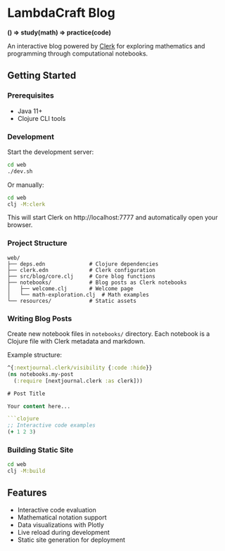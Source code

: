 # LambdaCraft Blog

**() => study(math) => practice(code)**

An interactive blog powered by [Clerk](https://clerk.vision/) for exploring mathematics and programming through computational notebooks.

## Getting Started

### Prerequisites
- Java 11+
- Clojure CLI tools

### Development

Start the development server:

```bash
cd web
./dev.sh
```

Or manually:

```bash
cd web
clj -M:clerk
```

This will start Clerk on http://localhost:7777 and automatically open your browser.

### Project Structure

```
web/
├── deps.edn              # Clojure dependencies
├── clerk.edn             # Clerk configuration
├── src/blog/core.clj     # Core blog functions
├── notebooks/            # Blog posts as Clerk notebooks
│   ├── welcome.clj       # Welcome page
│   └── math-exploration.clj  # Math examples
└── resources/            # Static assets
```

### Writing Blog Posts

Create new notebook files in `notebooks/` directory. Each notebook is a Clojure file with Clerk metadata and markdown.

Example structure:
```clojure
^{:nextjournal.clerk/visibility {:code :hide}}
(ns notebooks.my-post
  (:require [nextjournal.clerk :as clerk]))

# Post Title

Your content here...

```clojure
;; Interactive code examples
(+ 1 2 3)
```

### Building Static Site

```bash
cd web
clj -M:build
```

## Features

- Interactive code evaluation
- Mathematical notation support
- Data visualizations with Plotly
- Live reload during development
- Static site generation for deployment